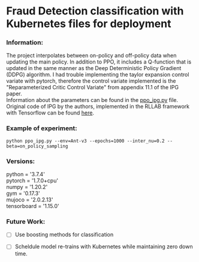 # Fraud Detection classification with Kubernetes files for deployment

### Information:
The project interpolates between on-policy and off-policy data when updating the main policy. In addition to PPO, it includes a Q-function that is updated in the same manner 
as the Deep Deterministic Policy Gradient (DDPG) algorithm.
I had trouble implementing the taylor expansion control variate with pytorch, therefore the control variate implemented is the "Reparameterized Critic Control Variate" from appendix 11.1 of the IPG paper.  
Information about the parameters can be found in the [ppo_ipg.py](https://github.com/pavlosSkev/ipg_ppo/blob/main/ppo_ipg.py) file.  
Original code of IPG by the authors, implemented in the RLLAB framework with Tensorflow can be found [here](https://github.com/shaneshixiang/rllabplusplus).


### Example of experiment:
`python ppo_ipg.py --env=Ant-v3 --epochs=1000 --inter_nu=0.2 --beta=on_policy_sampling`

### Versions:
python = '3.7.4'  
pytorch = '1.7.0+cpu'  
numpy = '1.20.2'  
gym = '0.17.3'  
mujoco = '2.0.2.13'  
tensorboard = '1.15.0'

### Future Work:
- [ ] Use boosting methods for classification
- [ ] Scheldule model re-trains with Kubernetes while maintaining zero down time.

